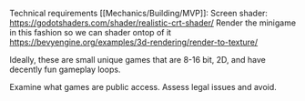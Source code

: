 Technical requirements [[Mechanics/Building/MVP]]:
Screen shader: https://godotshaders.com/shader/realistic-crt-shader/
Render the minigame in this fashion so we can shader ontop of it https://bevyengine.org/examples/3d-rendering/render-to-texture/ 

Ideally, these are small unique games that are 8-16 bit, 2D, and have decently fun gameplay loops.

Examine what games are public access. 
Assess legal issues and avoid. 
